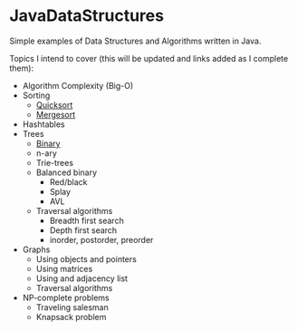 JavaDataStructures
==================

Simple examples of Data Structures and Algorithms written in Java.

Topics I intend to cover (this will be updated and links added as I complete them):

- Algorithm Complexity (Big-O)
- Sorting
  - [Quicksort](https://github.com/jonstaff/JavaDataStructures/blob/master/src/com/jonstaff/java/sort/QuickSort.java)
  - [Mergesort](https://github.com/jonstaff/JavaDataStructures/blob/master/src/com/jonstaff/java/sort/MergeSort.java)
- Hashtables
- Trees
  - [Binary](https://github.com/jonstaff/JavaDataStructures/blob/master/src/com/jonstaff/java/tree/BinaryTree.java)
  - n-ary
  - Trie-trees
  - Balanced binary
    - Red/black
    - Splay
    - AVL
  - Traversal algorithms
    - Breadth first search
    - Depth first search
    - inorder, postorder, preorder
- Graphs
  - Using objects and pointers
  - Using matrices
  - Using and adjacency list
  - Traversal algorithms
- NP-complete problems
  - Traveling salesman
  - Knapsack problem
